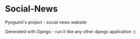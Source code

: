 # Social-News
Pynguinii's project - social news website

Generated with Django - run it like any other django application :)
